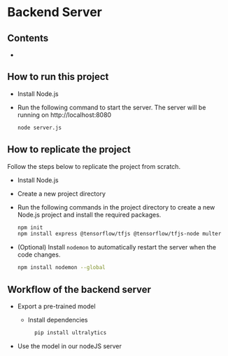 # Backend Server

## Contents

-

## How to run this project

- Install Node.js
- Run the following command to start the server.
  The server will be running on http://localhost:8080

  ```bash
  node server.js
  ```

## How to replicate the project

Follow the steps below to replicate the project from scratch.

- Install Node.js
- Create a new project directory
- Run the following commands in the project directory to create a new Node.js project and install the required packages.

  ```bash
  npm init
  npm install express @tensorflow/tfjs @tensorflow/tfjs-node multer
  ```

- (Optional) Install `nodemon` to automatically restart the server when the code changes.

  ```bash
  npm install nodemon --global
  ```

## Workflow of the backend server

- Export a pre-trained model

  - Install dependencies

    ```bash
      pip install ultralytics
    ```

- Use the model in our nodeJS server
